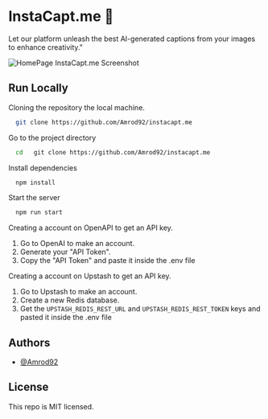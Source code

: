 
# InstaCapt.me 📝

Let our platform unleash the best AI-generated captions from your images to enhance creativity."

![HomePage InstaCapt.me Screenshot](https://lh3.googleusercontent.com/fife/AGXqzDmkwJqYPgIU_239LdxAP0vx8DmokkIrRH86uyEZj10CC6KbsRAMhVZS1n-J14gGc-DULFBOIoouV1DnGSsi40Y4Y5ABONpeLs6Jv7942GGHKFbFzBQWs73-JV0Dsur3OBKr7gGHWH5Xt1aIWG7wRJzyoN8sUF1Pas3srmET8PTmJhVj68QNQRY9fnDxc84p4ToDBAtfr5xlFJq8ebbGFgY-VQCtzrQJGlswc4Fvz1mLCpmOIzqnUITLfuiMuTUKDJA5roAgMN93Jh7eG1xXAITviMeJsr0BJ4oB_vsCATcHg2zaNk-9seUC3o0LQR9jy6EJWQm_Gl9egkeLx1IZJOYXpD-ZDJeIMJKsyCpxJNRtrC4rhsRbvrz-YqVzFcAJOMUu4Aab_IuTbzeNGHJeFFIDdYmoTSd-CwSMfqsRg1NqAOI1Y1TeljnbP9bXsl74BqIak2eXtnzCBx9nhJftt3whKKs3RAjILBkUtWvxNceECUOk3ll-D5HlLfI6o-7vFOzlDlo70BBd13HOEiWrdgqOyEsxfC6gQNI8ODZWF4BEw0Idp4-ImlmMo0RGlKVypaXGo5c2OCddp9Srhufbp7QAjR-gJlKCm4JTWD5_z4-FoRGLttTiUWHrXdePI1fdTCuQ_gSf8EIihdOuGMNTdgTGrlUbjvWEB6Bc0zFd5igvCfAB35g-Vb7erTISftJAXwQcN1P5uZzHKjn3R8QOViQLKt47TBiniTfgLBRGZe6aTAQgKP6zH3dTDLC1MVxJj5Kfr00J8HAeAKaMyCKhDUJlh0-IQzGPwRKFHB4RkONJf0Lmv3osPMv3pNVw6HmNfDHpEoGh82hPBKLTVpy-FM3cbVdkf3m4MZ786TMC6Io6Iju8yOsP9r0vIk_Xt5x_MKa3lv730-yP5cOOkogfUtntl4MBhYMnDGApXSbSYfOdie1DEED6tT2ozzz48vFR1z-LlZILR8NUwBTtURUQIKgHbV2WONXNuA6_i28Jd9OEFGfUAPQw4s708nBN13FdsVmRFGNlivX6fwVg7FlC4biPKDwzjezrO9MEfrtTVggAEMW_R9-R4STM1rDcpAVIQ34wATjR83fHiWp_hUgmPVLNCIH9XFbpij7b6fTbOKgI7lMFVw1YyB7xG7hnivCcb80dU0Y7SvM3l4tS8LlLPQMa40FcWNLPx9oQQcqsgfP-pmV6XV7QQOJfDfstgidv7nkGis4TDXP4jCJR_ywBr75qXnmSmU_5Bm9mG0gEZcA6kxyow_OHMdjbwEzF4Wunj2v-ejSLZZbvrIzFzckOPELA1odRv46QxhV10DZdp6_vGoHuTYPTTgo8yXTyzdCpRp8gjh7bx2oTBe_bhz2vYwfdEeJskvdOSZjfF-DjMOyZ3k-cah9iDR174mBRtDh9UtpTGGQsTxGJMFfRyKf_8tbZtUWRe4xwoQ6VHWY8OLp6RZWgo5p4YHJNGkxvwUCDEcWOrAZoUUB7_gRJTa77GI2quPeULoOVLliM46VhmOz0deTZNKsxTUOSOF8IqtsA-lqrtFRq42c=w2766-h2110)

## Run Locally

Cloning the repository the local machine.

```bash
  git clone https://github.com/Amrod92/instacapt.me
```

Go to the project directory

```bash
  cd   git clone https://github.com/Amrod92/instacapt.me
```

Install dependencies

```bash
  npm install
```

Start the server

```bash
  npm run start
```

Creating a account on OpenAPI to get an API key.
1. Go to OpenAI to make an account.
2. Generate your "API Token".
3. Copy the "API Token" and paste it inside the .env file

Creating a account on Upstash to get an API key.
1. Go to Upstash to make an account.
2. Create a new Redis database.
3. Get the `UPSTASH_REDIS_REST_URL` and `UPSTASH_REDIS_REST_TOKEN` keys and pasted it inside the .env file

## Authors

- [@Amrod92](https://www.github.com/Amrod92)


## License

This repo is MIT licensed.
